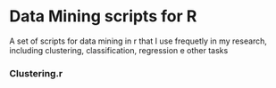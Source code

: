 # Data Mining scripts for R
A set of scripts for data mining in r that I use frequetly in my research, including clustering, classification, regression e other tasks

<h3>Clustering.r</h3>
